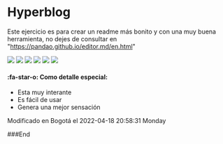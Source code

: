 # Hyperblog

Este ejercicio es para crear un readme más bonito y con una muy buena herramienta, no dejes de consultar en  "https://pandao.github.io/editor.md/en.html"


![](https://img.shields.io/github/visitas/pandao/editor.md.svg) ![](https://img.shields.io/github/ejercicios/pandao/editor.md.svg) ![](https://img.shields.io/github/etiquetas/pandao/editor.md.svg) ![](https://img.shields.io/github/release/pandao/editor.md.svg) ![](https://img.shields.io/github/errores/pandao/editor.md.svg) ![](https://img.shields.io/version/v/editor.md.svg)


####  :fa-star-o:   Como detalle especial: 

- Esta muy interante
- Es fácil de usar
- Genera una mejor sensación 



Modificado en Bogotá el  2022-04-18 20:58:31 Monday


###End